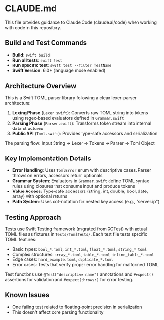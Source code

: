 # CLAUDE.md

This file provides guidance to Claude Code (claude.ai/code) when working with code in this repository.

## Build and Test Commands

- **Build**: `swift build`
- **Run all tests**: `swift test`
- **Run specific test**: `swift test --filter TestName`
- **Swift Version**: 6.0+ (language mode enabled)

## Architecture Overview

This is a Swift TOML parser library following a clean lexer-parser architecture:

1. **Lexing Phase** (`Lexer.swift`): Converts raw TOML string into tokens using regex-based evaluators defined in `Grammar.swift`
2. **Parsing Phase** (`Parser.swift`): Transforms token stream into internal data structures
3. **Public API** (`Toml.swift`): Provides type-safe accessors and serialization

The parsing flow: Input String → Lexer → Tokens → Parser → Toml Object

## Key Implementation Details

- **Error Handling**: Uses `TomlError` enum with descriptive cases. Parser throws on errors, accessors return optionals
- **Grammar System**: Evaluators in `Grammar.swift` define TOML syntax rules using closures that consume input and produce tokens
- **Value Access**: Type-safe accessors (string, int, double, bool, date, array) with optional returns
- **Path System**: Uses dot-notation for nested key access (e.g., "server.ip")

## Testing Approach

Tests use Swift Testing framework (migrated from XCTest) with actual TOML files as fixtures in `Tests/TomlTests/`. Each test file tests specific TOML features:
- Basic types: `bool_*.toml`, `int_*.toml`, `float_*.toml`, `string_*.toml`
- Complex structures: `array_*.toml`, `table_*.toml`, `inline_table_*.toml`
- Edge cases: `hard_example.toml`, `duplicate_*.toml`
- Error cases: Tests that verify proper error handling for malformed TOML

Test functions use `@Test("descriptive name")` annotations and `#expect()` assertions for validation and `#expect(throws:)` for error testing.

## Known Issues

- One failing test related to floating-point precision in serialization
- This doesn't affect core parsing functionality